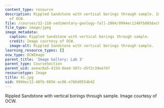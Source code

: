 ```yaml
---
content_type: resource
description: Rippled Sandstone with vertical borings through sample. Image courtesy
  of OCW.
file: /courses/12-110-sedimentary-geology-fall-2004/9994ec1248fb0856ac86e766d0554b42_41.jpg
file_type: image/jpeg
image_metadata:
  caption: Rippled Sandstone with vertical borings through sample.
  credit: Image courtesy of OCW.
  image-alt: Rippled Sandstone with vertical borings through sample.
learning_resource_types: []
ocw_type: OCWImage
parent_title: 'Image Gallery: Lab 3'
parent_type: CourseSection
parent_uid: eeeac8a5-415d-8eed-507c-d5f2c39ee747
resourcetype: Image
title: 41.jpg
uid: 9994ec12-48fb-0856-ac86-e766d0554b42
---
```

Rippled Sandstone with vertical borings through sample. Image courtesy of OCW.

